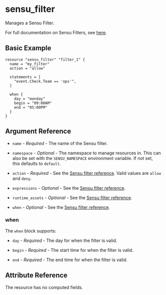 # sensu_filter

Manages a Sensu Filter.

For full documentation on Sensu Filters, see [here](https://docs.sensu.io/sensu-go/5.0/reference/filters).

## Basic Example

```hcl
resource "sensu_filter" "filter_1" {
  name = "my_filter"
  action = "allow"

  statements = [
    "event.Check.Team == 'ops'",
  ]

  when {
    day = "monday"
    begin = "09:00AM"
    end = "05:00PM"
  }
}
```

## Argument Reference

* `name` - *Required* - The name of the Sensu filter.

* `namespace` - *Optional* - The namespace to manage resources in. This can
  also be set with the `SENSU_NAMESPACE` environment variable. If not set,
  this defaults to `default`.

* `action` - *Required* - See the [Sensu filter reference](https://docs.sensu.io/sensu-go/5.0/reference/filters/#filter-attributes).
  Valid values are `allow` and `deny`.

* `expressions` - *Optional* - See the [Sensu filter reference](https://docs.sensu.io/sensu-go/5.0/reference/filters/#filter-attributes).

* `runtime_assets` - *Optional* - See the [Sensu filter reference](https://docs.sensu.io/sensu-go/5.0/reference/filters/#filter-attributes).

* `when` - *Optional* - See the [Sensu filter reference](https://docs.sensu.io/sensu-go/5.0/reference/filters/#filter-attributes).

### when

The `when` block supports:

* `day` - *Required* - The day for when the filter is valid.

* `begin` - *Required* - The start time for when the filter is valid.

* `end` - *Required* - The end time for when the filter is valid.

## Attribute Reference

The resource has no computed fields.
